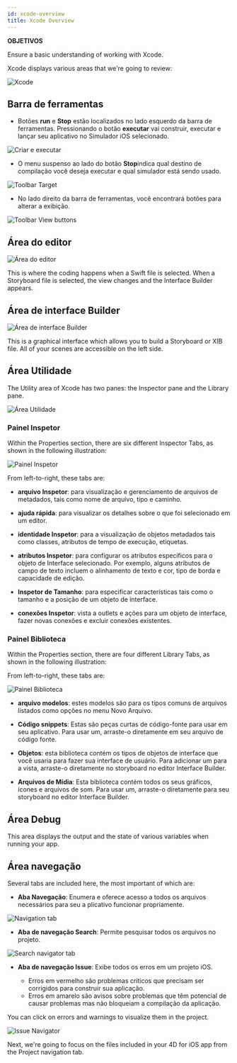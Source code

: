 ```yaml
---
id: xcode-overview
title: Xcode Overview
---
```


<div class = "objectives"> 

**OBJETIVOS**

Ensure a basic understanding of working with Xcode.</div> 

Xcode displays various areas that we're going to review:

![Xcode](assets/en/customize-with-xcode/Discover-Xcode-4D-for-iOS.png)

## Barra de ferramentas

* Botões **run** e **Stop** estão localizados no lado esquerdo da barra de ferramentas. Pressionando o botão **executar** vai construir, executar e lançar seu aplicativo no Simulador iOS selecionado.

![Criar e executar](assets/en/customize-with-xcode/Toolbar-Build-and-Run-Xcode-4D-for-iOS.png)

* O menu suspenso ao lado do botão **Stop**indica qual destino de compilação você deseja executar e qual simulador está sendo usado.

![Toolbar Target](assets/en/customize-with-xcode/Toolbar-Target-simulator-Xcode-4D-for-iOS.png)

* No lado direito da barra de ferramentas, você encontrará botões para alterar a exibição.

![Toolbar View buttons](assets/en/customize-with-xcode/Toolbar-View-buttons-Xcode-4D-for-iOS.png)

## Área do editor

![Área do editor](assets/en/customize-with-xcode/Editor-Xcode-4D-for-iOS.png)

This is where the coding happens when a Swift file is selected. When a Storyboard file is selected, the view changes and the Interface Builder appears.

## Área de interface Builder

![Área de interface Builder](assets/en/customize-with-xcode/Interface-Builder-Xcode-4D-for-iOS.png)

This is a graphical interface which allows you to build a Storyboard or XIB file. All of your scenes are accessible on the left side.

## Área Utilidade

The Utility area of Xcode has two panes: the Inspector pane and the Library pane.

![Área Utilidade](assets/en/customize-with-xcode/Utility-Xcode-4D-for-iOS.png)

### Painel Inspetor

Within the Properties section, there are six different Inspector Tabs, as shown in the following illustration:

![Painel Inspetor](assets/en/customize-with-xcode/Xcode-Inspector-pane.png)

From left-to-right, these tabs are:

* **arquivo Inspetor**: para visualização e gerenciamento de arquivos de metadados, tais como nome de arquivo, tipo e caminho.

* **ajuda rápida**: para visualizar os detalhes sobre o que foi selecionado em um editor.

* **identidade Inspetor**: para a visualização de objetos metadados tais como classes, atributos de tempo de execução, etiquetas.

* **atributos Inspetor**: para configurar os atributos específicos para o objeto de Interface selecionado. Por exemplo, alguns atributos de campo de texto incluem o alinhamento de texto e cor, tipo de borda e capacidade de edição.

* **Inspetor de Tamanho**: para especificar características tais como o tamanho e a posição de um objeto de interface.

* **conexões Inspetor**: vista a outlets e ações para um objeto de interface, fazer novas conexões e excluir conexões existentes.

### Painel Biblioteca

Within the Properties section, there are four different Library Tabs, as shown in the following illustration:

From left-to-right, these tabs are:

![Painel Biblioteca](assets/en/customize-with-xcode/Xcode-Library-pane.png)

* **arquivo modelos**: estes modelos são para os tipos comuns de arquivos listados como opções no menu Novo Arquivo.

* **Código snippets**: Estas são peças curtas de código-fonte para usar em seu aplicativo. Para usar um, arraste-o diretamente em seu arquivo de código fonte.

* **Objetos**: esta biblioteca contém os tipos de objetos de interface que você usaria para fazer sua interface de usuário. Para adicionar um para a vista, arraste-o diretamente no storyboard no editor Interface Builder.

* **Arquivos de Mídia**: Esta biblioteca contém todos os seus gráficos, ícones e arquivos de som. Para usar um, arraste-o diretamente para seu storyboard no editor Interface Builder.

## Área Debug

This area displays the output and the state of various variables when running your app.

## Área navegação

Several tabs are included here, the most important of which are:

* **Aba Navegação**: Enumera e oferece acesso a todos os arquivos necessários para seu a plicativo funcionar propriamente.

![Navigation tab](assets/en/customize-with-xcode/Project-Navigation-Editor-Xcode-4D-for-iOS.png)

* **Aba de navegação Search**: Permite pesquisar todos os arquivos no projeto.

![Search navigator tab](assets/en/customize-with-xcode/Search-Navigator-Xcode-4D-for-iOS.png)

* **Aba de navegação Issue**: Exibe todos os erros em um projeto iOS.
    
    * Erros em vermelho são problemas críticos que precisam ser corrigidos para construir sua aplicação. 
    * Erros em amarelo são avisos sobre problemas que têm potencial de causar problemas mas não bloqueiam a compilação da aplicação. 

You can click on errors and warnings to visualize them in the project.

![Issue Navigator](assets/en/customize-with-xcode/Issue-Navigator-Xcode-4D-for-iOS.png)

Next, we're going to focus on the files included in your 4D for iOS app from the Project navigation tab.
